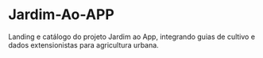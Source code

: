 # Jardim-Ao-APP
Landing e catálogo do projeto Jardim ao App, integrando guias de cultivo e dados extensionistas para agricultura urbana.
